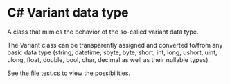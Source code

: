 # C# Variant data type

A class that mimics the behavior of the so-called variant data type.

The Variant class can be transparently assigned and converted to/from any basic data type (string, datetime, sbyte, byte, short, int, long, ushort, uint, ulong, float, double, bool, char, decimal as well as their nullable types).

See the file [test.cs](test.cs) to view the possibilities.